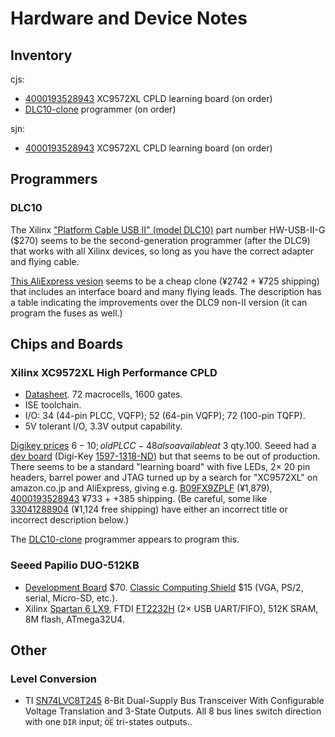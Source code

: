 Hardware and Device Notes
=========================

Inventory
---------

cjs:
- [4000193528943][] XC9572XL CPLD learning board (on order)
- [DLC10-clone] programmer (on order)

sjn:
- [4000193528943][] XC9572XL CPLD learning board (on order)


Programmers
-----------

### DLC10

The Xilinx ["Platform Cable USB II" (model DLC10)][DLC10] part number
HW-USB-II-G ($270) seems to be the second-generation programmer (after the
DLC9) that works with all Xilinx devices, so long as you have the correct
adapter and flying cable.

[This AliExpress vesion][DLC10-clone] seems to be a cheap clone (¥2742 +
¥725 shipping) that includes an interface board and many flying leads. The
description has a table indicating the improvements over the DLC9 non-II
version (it can program the fuses as well.)


Chips and Boards
----------------

### Xilinx XC9572XL High Performance CPLD

- [Datasheet][XC9572XL]. 72 macrocells, 1600 gates.
- ISE toolchain.
- I/O: 34 (44-pin PLCC, VQFP); 52 (64-pin VQFP); 72 (100-pin TQFP).
- 5V tolerant I/O, 3.3V output capability.

[Digikey prices][dk9572] $6-10; old PLCC-48 also available at ~$3 qty.100.
Seeed had a [dev board][seeed-XC9572XL] (Digi-Key [1597-1318-ND]) but that
seems to be out of production. There seems to be a standard "learning
board" with five LEDs, 2× 20 pin headers, barrel power and JTAG turned up
by a search for "XC9572XL" on amazon.co.jp and AliExpress, giving e.g.
[B09FX9ZPLF][] (¥1,879), [4000193528943] ¥733 + +385 shipping. (Be careful,
some like [33041288904][] (¥1,124 free shipping) have either an incorrect
title or incorrect description below.)

The [DLC10-clone] programmer appears to program this.

### Seeed Papilio DUO-512KB

- [Development Board][pap-db] $70. [Classic Computing Shield][pap-sh] $15
  (VGA, PS/2, serial, Micro-SD, etc.).
- Xilinx [Spartan 6 LX9], FTDI [FT2232H][] (2× USB UART/FIFO), 512K SRAM,
  8M flash, ATmega32U4.


Other
-----

### Level Conversion

- TI [SN74LVC8T245] 8-Bit Dual-Supply Bus Transceiver With Configurable
  Voltage Translation and 3-State Outputs. All 8 bus lines switch direction
  with one `DIR` input; `O̅E̅` tri-states outputs..



<!-------------------------------------------------------------------->
[DLC10]: https://www.xilinx.com/products/boards-and-kits/hw-usb-ii-g.html
[DLC10-clone]: https://www.aliexpress.com/item/32691266814.html

[1597-1318-ND]: https://www.digikey.com/en/products/detail/seeed-technology-co-ltd/102990001/5488214?s=N4IgTCBcDaIBoGECcBWA7GOAZEBdAvkA
[33041288904]: https://www.aliexpress.com/item/33041288904.html
[4000193528943]: https://www.aliexpress.com/item/4000193528943.html
[B09FX9ZPLF]: https://www.amazon.co.jp/dp/B09FX9ZPLF
[XC9572XL]: https://www.xilinx.com/support/documentation/data_sheets/ds057.pdf
[dk9572]: https://www.digikey.com/en/products/filter/embedded-cplds-complex-programmable-logic-devices/695?s=N4IgTCBcDaIBoGECcBWA7GOAZEBdAvkA
[seeed-XC9572XL]: https://www.seeedstudio.com/XC9572XL-CPLD-development-board-v1b-p-799.html

[FT2232H]: http://www.ftdichip.com/Support/Documents/DataSheets/ICs/DS_FT2232H.pdf
[Spartan 6 LX9]: https://www.xilinx.com/support/documentation/data_sheets/ds160.pdf
[pap-db]: https://www.seeedstudio.com/Papilio-DUO-512KB-p-2328.html
[pap-sh]: https://www.seeedstudio.com/Classic-Computing-Shield-V1-01.html

[SN74LVC8T245]: https://www.ti.com/lit/ds/sces584b/sces584b.pdf
